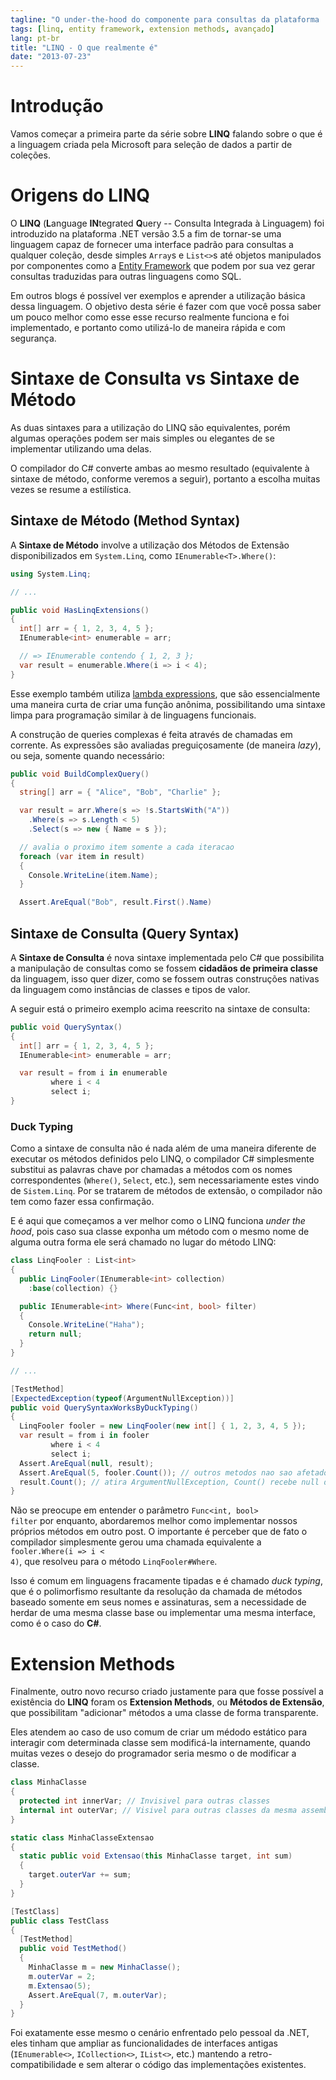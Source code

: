 ```yaml
---
tagline: "O under-the-hood do componente para consultas da plataforma .NET"
tags: [linq, entity framework, extension methods, avançado]
lang: pt-br
title: "LINQ - O que realmente é"
date: "2013-07-23"
---
```


# Introdução

Vamos começar a primeira parte da série sobre **LINQ** falando sobre o que é a linguagem criada pela Microsoft para seleção de dados a partir de coleções.

# Origens do LINQ

O **LINQ** (**L**anguage **IN**tegrated **Q**uery -- Consulta Integrada &agrave; Linguagem) foi introduzido na plataforma .NET versão 3.5 a fim de tornar-se uma linguagem capaz de fornecer uma interface padrão para consultas a qualquer coleção, desde simples `Array`s e `List<>`s até objetos manipulados por componentes como a [Entity Framework] que podem por sua vez gerar consultas traduzidas para outras linguagens como SQL.

[Entity Framework]:http://msdn.microsoft.com/en-us/data/ef.aspx

Em outros blogs é possível ver exemplos e aprender a utilização básica dessa linguagem. O objetivo desta série é fazer com que você possa saber um pouco melhor como esse esse recurso realmente funciona e foi implementado, e portanto como utilizá-lo de maneira rápida e com segurança.

# Sintaxe de Consulta vs Sintaxe de Método

As duas sintaxes para a utilização do LINQ são equivalentes, porém algumas operações podem ser mais simples ou elegantes de se implementar utilizando uma delas.

O compilador do C# converte ambas ao mesmo resultado (equivalente &agrave; sintaxe de método, conforme veremos a seguir), portanto a escolha muitas vezes se resume a estilística.

## Sintaxe de Método (Method Syntax)

A **Sintaxe de Método** involve a utilização dos Métodos de Extensão disponibilizados em `System.Linq`, como `IEnumerable<T>.Where()`:

```csharp
using System.Linq;

// ...

public void HasLinqExtensions()
{
  int[] arr = { 1, 2, 3, 4, 5 };
  IEnumerable<int> enumerable = arr;

  // => IEnumerable contendo { 1, 2, 3 };
  var result = enumerable.Where(i => i < 4);
}
```

Esse exemplo também utiliza [lambda expressions], que são essencialmente uma maneira curta de criar uma função anônima, possibilitando uma sintaxe limpa para programação similar &agrave; de linguagens funcionais.

[lambda expressions]:http://msdn.microsoft.com/en-us/library/vstudio/bb397687.aspx

A construção de queries complexas é feita através de chamadas em corrente. As expressões são avaliadas preguiçosamente (de maneira *lazy*), ou seja, somente quando necessário:

```csharp
public void BuildComplexQuery()
{
  string[] arr = { "Alice", "Bob", "Charlie" };

  var result = arr.Where(s => !s.StartsWith("A"))
    .Where(s => s.Length < 5)
    .Select(s => new { Name = s });

  // avalia o proximo item somente a cada iteracao
  foreach (var item in result)
  {
    Console.WriteLine(item.Name);
  }

  Assert.AreEqual("Bob", result.First().Name)

```

## Sintaxe de Consulta (Query Syntax)

A **Sintaxe de Consulta** é nova sintaxe implementada pelo C# que possibilita a manipulação de consultas como se fossem **cidadãos de primeira classe** da linguagem, isso quer dizer, como se fossem outras construções nativas da linguagem como instâncias de classes e tipos de valor.

A seguir está o primeiro exemplo acima reescrito na sintaxe de consulta:

```csharp
public void QuerySyntax()
{
  int[] arr = { 1, 2, 3, 4, 5 };
  IEnumerable<int> enumerable = arr;

  var result = from i in enumerable
         where i < 4
         select i;
}
```

### Duck Typing

Como a sintaxe de consulta não é nada além de uma maneira diferente de executar os métodos definidos pelo LINQ, o compilador C# simplesmente substitui as palavras chave por chamadas a métodos com os nomes correspondentes (`Where()`, `Select`, etc.), sem necessariamente estes vindo de `Sistem.Linq`. Por se tratarem de métodos de extensão, o compilador não tem como fazer essa confirmação.

E é aqui que começamos a ver melhor como o LINQ funciona *under the hood*, pois caso sua classe exponha um método com o mesmo nome de alguma outra forma ele será chamado no lugar do método LINQ:

```csharp
class LinqFooler : List<int>
{
  public LinqFooler(IEnumerable<int> collection)
    :base(collection) {}

  public IEnumerable<int> Where(Func<int, bool> filter)
  {
    Console.WriteLine("Haha");
    return null;
  }
}

// ...

[TestMethod]
[ExpectedException(typeof(ArgumentNullException))]
public void QuerySyntaxWorksByDuckTyping()
{
  LinqFooler fooler = new LinqFooler(new int[] { 1, 2, 3, 4, 5 });
  var result = from i in fooler
         where i < 4
         select i;
  Assert.AreEqual(null, result);
  Assert.AreEqual(5, fooler.Count()); // outros metodos nao sao afetados
  result.Count(); // atira ArgumentNullException, Count() recebe null de result.Where()
}
```

Não se preocupe em entender o parâmetro <span class="highlight"><code class="csharp">Func<int, bool> filter</code></span>&nbsp;por enquanto, abordaremos melhor como implementar nossos próprios métodos em outro post. O importante é perceber que de fato o compilador simplesmente gerou uma chamada equivalente a <span class="highlight"><code class="csharp">fooler.Where(i => i < 4)</code></span>, que resolveu para o método `LinqFooler#Where`.

Isso é comum em linguagens fracamente tipadas e é chamado *duck typing*, que é o polimorfismo resultante da resolução da chamada de métodos baseado somente em seus nomes e assinaturas, sem a necessidade de herdar de uma mesma classe base ou implementar uma mesma interface, como é o caso do **C#**.

# Extension Methods

Finalmente, outro novo recurso criado justamente para que fosse possível a existência do **LINQ** foram os **Extension Methods**, ou **Métodos de Extensão**, que possibilitam "adicionar" métodos a uma classe de forma transparente.

Eles atendem ao caso de uso comum de criar um médodo estático para interagir com determinada classe sem modificá-la internamente, quando muitas vezes o desejo do programador seria mesmo o de modificar a classe.

```csharp
class MinhaClasse
{
  protected int innerVar; // Invisivel para outras classes
  internal int outerVar; // Visivel para outras classes da mesma assembly
}

static class MinhaClasseExtensao
{
  static public void Extensao(this MinhaClasse target, int sum)
  {
    target.outerVar += sum;
  }
}

[TestClass]
public class TestClass
{
  [TestMethod]
  public void TestMethod()
  {
    MinhaClasse m = new MinhaClasse();
    m.outerVar = 2;
    m.Extensao(5);
    Assert.AreEqual(7, m.outerVar);
  }
}
```

Foi exatamente esse mesmo o cenário enfrentado pelo pessoal da .NET, eles tinham que ampliar as funcionalidades de interfaces antigas (`IEnumerable<>`, `ICollection<>`, `IList<>`, etc.) mantendo a retro-compatibilidade e sem alterar o código das implementações existentes.
